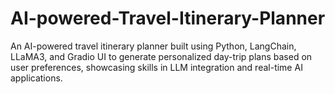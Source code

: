 # AI-powered-Travel-Itinerary-Planner
An AI-powered travel itinerary planner built using Python, LangChain, LLaMA3, and Gradio UI to generate personalized day-trip plans based on user preferences, showcasing skills in LLM integration and real-time AI applications. 
